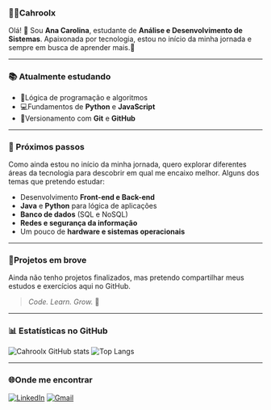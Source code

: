 ### 👩‍💻Cahroolx
Olá! 👋 Sou **Ana Carolina**, estudante de **Análise e Desenvolvimento de Sistemas**. 
Apaixonada por tecnologia, estou no início da minha jornada e sempre em busca de aprender mais.🚀

---

### 📚 Atualmente estudando
- 🌱Lógica de programação e algoritmos
- 💻Fundamentos de **Python** e **JavaScript**
- 🔧Versionamento com **Git** e **GitHub**

---

### 🎯 Próximos passos
Como ainda estou no início da minha jornada, quero explorar diferentes áreas da tecnologia para descobrir em qual me encaixo melhor.
Alguns dos temas que pretendo estudar:
- Desenvolvimento **Front-end e Back-end**
- **Java** e **Python** para lógica de aplicações
- **Banco de dados** (SQL e NoSQL)
- **Redes e segurança da informação**
- Um pouco de **hardware e sistemas operacionais**

---

### 📌Projetos em brove
Ainda não tenho projetos finalizados, mas pretendo compartilhar meus estudos e exercícios aqui no GitHub.
> *Code. Learn. Grow.*
🥇
---

### 📊 Estatísticas no GitHub
![Cahroolx GitHub stats](https://github-readme-stats.vercel.app/api?username=Cahroolx&show_icons=true&theme=highcontrast)
![Top Langs](https://github-readme-stats.vercel.app/api/top-langs/?username=Cahroolx&hide_progress=compact)

---

### 🌐Onde me encontrar
[![LinkedIn](https://img.shields.io/badge/LinkedIn-0077B5?style=for-the-badge&logo=linkedin&logoColor=white)](https://www.linkedin.com/in/cahroolx/)
[![Gmail](https://img.shields.io/badge/Gmail-333333?style=for-the-badge&logo=gmail&logoColor=red)](mailto:anacarolina.barros009@gmail.com)